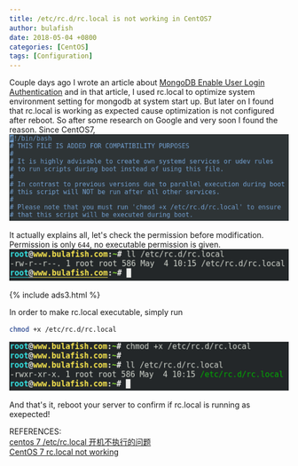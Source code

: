 ```yaml
---
title: /etc/rc.d/rc.local is not working in CentOS7
author: bulafish
date: 2018-05-04 +0800
categories: [CentOS]
tags: [Configuration]
---
```


Couple days ago I wrote an article about [MongoDB Enable User Login Authentication](https://www.bulafish.com/centos/2018/04/30/mongodb-enable-authentication/) and in that article, I used rc.local to optimize system environment setting for mongodb at system start up.  But later on I found that rc.local is working as expected cause optimization is not configured after reboot.  So after some research on Google and very soon I found the reason.  Since CentOS7,  
![rc.local](/assets/img/2018050401.png)

It actually explains all, let's check the permission before modification.  Permission is only `644`, no executable permission is given.  
![rc.local](/assets/img/2018050402.png)

{% include ads3.html %}

In order to make rc.local executable, simply run
```bash
chmod +x /etc/rc.d/rc.local
```
![rc.local](/assets/img/2018050403.png)

And that's it, reboot your server to confirm if rc.local is running as exepected!

REFERENCES:  
[centos 7 /etc/rc.local 开机不执行的问题](http://blog.51cto.com/soarwilldo/1549656)  
[CentOS 7 rc.local not working](https://blog.hostonnet.com/centos-7-rc-local-not-working)  
